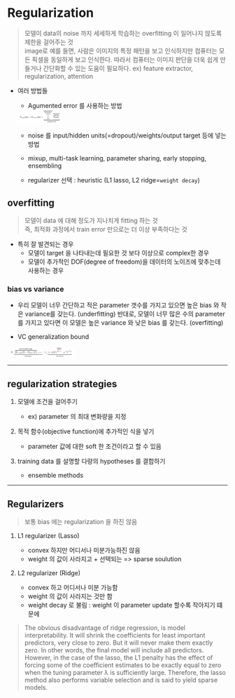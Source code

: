 # Regularization
> 모델이 data의 noise 까지 세세하게 학습하는 overfitting 이 일어나지 않도록 제한을 걸어주는 것 <br>
> image로 예를 들면, 사람은 이미지의 특정 패턴을 보고 인식하지만 컴퓨터는 모든 픽셀을 동일하게 보고 인식한다. 따라서 컴퓨터는 이미지 판단을 더욱 쉽게 만들거나 간단화할 수 있는 도움이 필요하다. ex) feature extractor, regularization, attention

- 여러 방법들
    - Agumented error 를 사용하는 방법 <br>
    <img src="..\images\argument_error.jpeg" alt="alexnet" style="zoom:10%;" />

    - noise 를 input/hidden units(=dropout)/weights/output target 등에 넣는 방법

    - mixup, multi-task learning, parameter sharing, early stopping, ensembling

    - regularizer 선택 : heuristic (L1 lasso, L2 ridge=`weight decay`)


## overfitting

> 모델이 data 에 대해 정도가 지나치게 fitting 하는 것 <br>
> 즉, 최적화 과정에서 train error 만으로는 더 이상 부족하다는 것

- 특히 잘 발견되는 경우
    - 모델이 target 을 나타내는데 필요한 것 보다 이상으로 complex한 경우
    - 모델이 추가적인 DOF(degree of freedom)을 데이터의 노이즈에 맞추는데 사용하는 경우

### bias vs variance

- 우리 모델이 너무 간단하고 적은 parameter 갯수를 가지고 있으면 높은 bias 와 작은 variance를 갖는다. (underfitting) 반대로, 모델이 너무 많은 수의 parameter를 가지고 있다면 이 모델은 높은 variance 와 낮은 bias 를 갖는다. (overfitting)

- VC generalization bound
<img src="..\images\vc_generalization_bound.jpeg" alt="alexnet" style="zoom:15%;" />

---

## regularization strategies

1. 모델에 조건을 걸어주기
    - ex) parameter 의 최대 변화량을 지정

2. 목적 함수(objective function)에 추가적인 식을 넣기
    -  parameter 값에 대한 soft 한 조건이라고 할 수 있음

3. training data 를 설명할 다량의 hypotheses 를 결합하기
    - ensemble methods

---

## Regularizers

> 보통 bias 에는 regularization 을 하진 않음

1. L1 regularizer (Lasso)
    - convex 하지만 어디서나 미분가능하진 않음
    - weight 의 값이 사라지고 + 선택되는 => sparse soulution

2. L2 regularizer (Ridge)
    - convex 하고 어디서나 미분 가능함
    - weight 의 값이 사라지는 것만 함
    - weight decay 로 불림 : weight 이 parameter update 할수록 작아지기 떄문에

> The obvious disadvantage of ridge regression, is model interpretability. It will shrink the coefficients for least important predictors, very close to zero. But it will never make them exactly zero. In other words, the final model will include all predictors. However, in the case of the lasso, the L1 penalty has the effect of forcing some of the coefficient estimates to be exactly equal to zero when the tuning parameter λ is sufficiently large. Therefore, the lasso method also performs variable selection and is said to yield sparse models.